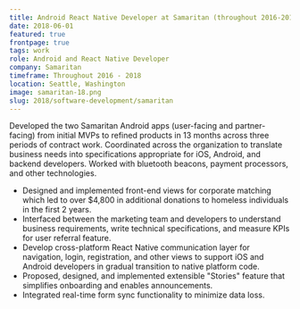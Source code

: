 ```yaml
---
title: Android React Native Developer at Samaritan (throughout 2016-2018)
date: 2018-06-01
featured: true
frontpage: true
tags: work
role: Android and React Native Developer
company: Samaritan
timeframe: Throughout 2016 - 2018
location: Seattle, Washington
image: samaritan-18.png
slug: 2018/software-development/samaritan
---
```

Developed the two Samaritan Android apps (user-facing and partner-facing) from initial MVPs to refined products in 13 months across three periods of contract work. Coordinated across the organization to translate business needs into specifications appropriate for iOS, Android, and backend developers. Worked with bluetooth beacons, payment processors, and other technologies.

- Designed and implemented front-end views for corporate matching which led to over $4,800 in additional donations to homeless individuals in the first 2 years.
- Interfaced between the marketing team and developers to understand business requirements, write technical specifications, and measure KPIs for user referral feature.
- Develop cross-platform React Native communication layer for navigation, login, registration, and other views to support iOS and Android developers in gradual transition to native platform code.
- Proposed, designed, and implemented extensible "Stories" feature that simplifies onboarding and enables announcements.
- Integrated real-time form sync functionality to minimize data loss.
